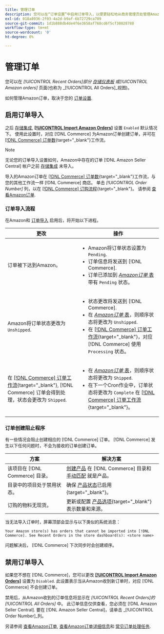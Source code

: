 ```yaml
---
title: 管理订单
description: 您可以在“订单设置”中启用订单导入，以便更轻松地从商务管理员处管理Amazon订单。
exl-id: 018a8936-2f03-4a2d-b9af-6b72729ca709
source-git-commit: 1d1b888db4de4f6e3658af768cd6f5cf30828788
workflow-type: tm+mt
source-wordcount: '0'
ht-degree: 0%

---
```


# 管理订单

您可以在 _[!UICONTROL Recent Orders]_部分 [存储仪表板](./amazon-store-dashboard.md) 或_[!UICONTROL Amazon orders]_ 页面(也称为 _[!UICONTROL All Orders]_视图)。

如何管理Amazon订单，取决于您的 [订单设置](./order-settings.md#configure-order-settings).

## 启用订单导入

之后 [存储集成](./store-integration.md), [**[!UICONTROL Import Amazon Orders]**](./order-settings.md#configure-order-settings) 设置 `Enabled` 默认情况下。 使用此设置时，对应 [!DNL Commerce] 为Amazon订单创建订单，并可在 [[!DNL Commerce] 订单数](https://docs.magento.com/user-guide/sales/orders.html){target=&quot;_blank&quot;}工作流。

>[!NOTE]
>
>无论您的订单导入设置如何，Amazon中存在的订单 [!DNL Amazon Seller Central] 帐户之前 [存储集成](./store-integration.md) 未导入。

导入的Amazon订单在 [[!DNL Commerce] 订单数](https://docs.magento.com/user-guide/sales/orders.html){target=&quot;_blank&quot;}工作流，与您的其他工作流一样 [!DNL Commerce] 商店。 单击 *[!UICONTROL Order Number]* 列，以在 [[!DNL Commerce] 订购流程](https://docs.magento.com/user-guide/sales/order-processing.html#order-view-descriptions){target=&quot;_blank&quot;}。 请参阅 [查看Amazon订单](./amazon-orders-all.md).

### 订单导入流程

在Amazon和 [订单导入](./order-settings.md) 启用后，将开始以下进程。

| 更改 | 操作 |
|---|---|
| 订单被下达到Amazon。 | <ul><li>Amazon将订单状态设置为 `Pending`.</li><li>订单信息将发送到 [!DNL Commerce].</li><li>订单已添加到 [_Amazon订单_ 表](./amazon-orders-all.md) 带有 `Pending` 状态。</li></ul> |
| Amazon将订单状态更改为 `Unshipped`. | <ul><li>状态更改将发送到 [!DNL Commerce].</li><li>在 [_Amazon订单_ 表](./amazon-orders-all.md)，则顺序状态将更改为 `Unshipped`.</li><li>在 [[!DNL Commerce] 订单工作流](https://docs.magento.com/user-guide/sales/orders.html){target=&quot;_blank&quot;}，对应 [!DNL Commerce] 使用 `Processing` 状态。</li></ul> |
| 在 [[!DNL Commerce] 订单工作流](https://docs.magento.com/user-guide/sales/orders.html){target=&quot;_blank&quot;}, [!DNL Commerce] 订单会得到处理，状态会更改为 `Shipped`. | <ul><li>在 [_Amazon订单_ 表](./amazon-orders-all.md)，则顺序状态将更改为 `Shipped`.</li><li>在下一个Cron作业中，订单状态将更改为 `Complete` 在 [[!DNL Commerce] 订单工作流](https://docs.magento.com/user-guide/sales/orders.html){target=&quot;_blank&quot;}。</li></ul> |

### 订单创建阻止程序

有一些情况会阻止创建相应的 [!DNL Commerce] 订单。 [!DNL Commerce] 发生以下任何问题时，不会为接收的订单创建订单。

| 方案 | 解决方案 |
|---|---|
| 该项目在 [!DNL Commerce] 目录。 | [创建产品](./creating-assigning-catalog-products.md) 在 [!DNL Commerce] 目录和 [手动匹配](./creating-assigning-catalog-products.md) 就是产品。 |
| 目录中的项目处于禁用状态。 | 确保 [产品状态](https://docs.magento.com/user-guide/catalog/inventory-product-stock-options.html)已启用{target=&quot;_blank&quot;}。 |
| 订购的物料无现货。 | 更新或配置 [产品选项](https://docs.magento.com/user-guide/catalog/inventory-product-stock-options.html){target=&quot;_blank&quot;}表示数量和来源。 |

当无法导入订单时，屏幕顶部会显示与以下类似的系统消息：

`Your Amazon store(s) has orders that cannot be imported into [!DNL Commerce]. See Recent Orders in the store dashboard(s): <store name>`

问题解决后， [!DNL Commerce] 下次同步时会创建顺序。

## 禁用订单导入

如果您不想在 [!DNL Commerce]，您可以更改 [**[!UICONTROL Import Amazon Orders]**](./order-settings.md#configure-order-settings) 设置为 `Disabled`. 此设置表示当从Amazon收到新订单时，对应 [!DNL Commerce] 不会创建订单。

禁用后，从Amazon收到的订单信息将显示在 _[!UICONTROL Recent Orders]_的_[!UICONTROL All Orders]_ 中。 此订单信息仅供查看，您必须在 [!DNL Amazon Seller Central]. 要在 [!DNL Amazon Seller Central]，请单击 _[!UICONTROL Order Number]_列。

另请参阅 [查看Amazon订单](./amazon-orders-all.md), [查看Amazon订单详细信息](./amazon-order-details.md)和 [常见订单处理任务](./common-order-processing.md).
